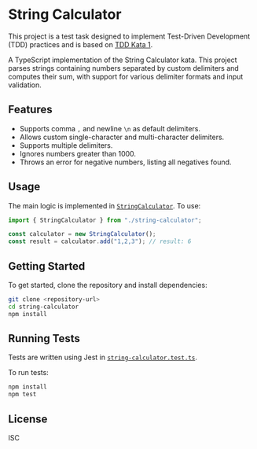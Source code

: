 # String Calculator

This project is a test task designed to implement Test-Driven Development (TDD) practices and is based on [TDD Kata 1](https://osherove.com/tdd-kata-1/).

A TypeScript implementation of the String Calculator kata. This project parses strings containing numbers separated by custom delimiters and computes their sum, with support for various delimiter formats and input validation.

## Features

- Supports comma `,` and newline `\n` as default delimiters.
- Allows custom single-character and multi-character delimiters.
- Supports multiple delimiters.
- Ignores numbers greater than 1000.
- Throws an error for negative numbers, listing all negatives found.

## Usage

The main logic is implemented in [`StringCalculator`](string-calculator.ts). To use:

```ts
import { StringCalculator } from "./string-calculator";

const calculator = new StringCalculator();
const result = calculator.add("1,2,3"); // result: 6
```

## Getting Started

To get started, clone the repository and install dependencies:

```sh
git clone <repository-url>
cd string-calculator
npm install
```

## Running Tests

Tests are written using Jest in [`string-calculator.test.ts`](string-calculator.test.ts).

To run tests:

```sh
npm install
npm test
```

## License

ISC